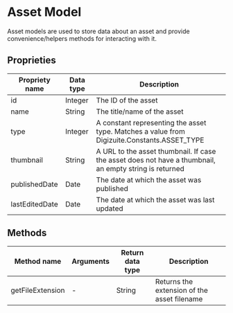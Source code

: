 # Asset Model

Asset models are used to store data about an asset and provide convenience/helpers methods for interacting with it. 

## Proprieties

| Propriety name | Data type | Description |
|-------|------|------|
| id | Integer  | The ID of the asset |
| name | String  | The title/name of the asset |
| type | Integer  | A constant representing the asset type. Matches a value from Digizuite.Constants.ASSET_TYPE |
| thumbnail | String  | A URL to the asset thumbnail. If case the asset does not have a thumbnail, an empty string is returned |
| publishedDate | Date  | The date at which the asset was published |
| lastEditedDate | Date  | The date at which the asset was last updated |

## Methods

| Method name | Arguments | Return data type | Description |
|-------|------|------|------|
| getFileExtension | -  | String | Returns the extension of the asset filename |